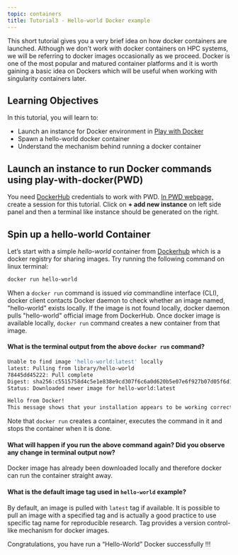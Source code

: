 ```yaml
---
topic: containers
title: Tutorial3 - Hello-world Docker example
---
```


This short tutorial gives you a very brief idea on how docker containers are launched. Although we don't work with docker containers on HPC systems, we will be referring to docker images occasionally as we proceed. Docker is one of the most popular and matured container platforms and it is worth gaining a basic idea on Dockers which will be useful when working with singularity containers later.

## Learning Objectives
In this tutorial, you will learn to: 
- Launch an instance for Docker environment in [Play with Docker](https://labs.play-with-docker.com/)
- Spawn a hello-world docker container 
- Understand the mechanism behind running a docker container

## Launch an instance to run Docker commands using play-with-docker(PWD)

You need [DockerHub](https://hub.docker.com/) credentials to work with PWD. <a href="http://labs.play-with-docker.com/" target="_blank">In PWD webpage,</a> create a session for this tutorial. Click on **+ add new instance** on left side panel and then a terminal like instance should be generated on the right. 

## Spin up a hello-world Container 

Let’s start with a simple *hello-world* container from [Dockerhub](https://hub.docker.com) which is a docker registry for sharing images. Try running the following command on linux terminal:

```bash
docker run hello-world
```
When a `docker run` command is issued *via* commandline interface (CLI), docker client contacts Docker daemon to check whether an image named, "hello-world" exists locally. If the image is not found locally, docker daemon pulls "hello-world" official image from DockerHub. Once docker image is available locally, `docker run` command creates a new container from that image.

#### What is the terminal output from the above `docker run` command? #####

  ```bash
  Unable to find image 'hello-world:latest' locally
  latest: Pulling from library/hello-world
  78445dd45222: Pull complete
  Digest: sha256:c5515758d4c5e1e838e9cd307f6c6a0d620b5e07e6f927b07d05f6d12a1ac8d7
  Status: Downloaded newer image for hello-world:latest

 Hello from Docker!
  This message shows that your installation appears to be working correctly.
 ```
 
Note that `docker run` creates a container, executes the command in it and stops the container when it is done.

#### What will happen if you run the above command again? Did you observe any change in terminal output now?

Docker image has already been downloaded locally and therefore docker can run the container straight away.

#### What is the default image tag used in `hello-world` example?

By default, an image is pulled with `latest` tag if available. It is possible to pull an image with a specified tag and is actually a good practice to use specific tag name for reproducible research. Tag provides a version control-like mechanism for docker images.

Congratulations, you have run a “Hello-World” Docker successfully !!!

